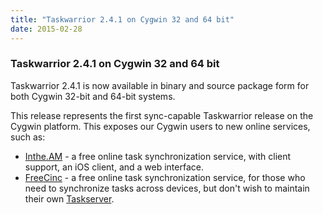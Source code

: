 ```yaml
---
title: "Taskwarrior 2.4.1 on Cygwin 32 and 64 bit"
date: 2015-02-28
---
```


### Taskwarrior 2.4.1 on Cygwin 32 and 64 bit

Taskwarrior 2.4.1 is now available in binary and source package form for both Cygwin 32-bit and 64-bit systems.

This release represents the first sync-capable Taskwarrior release on the Cygwin platform.
This exposes our Cygwin users to new online services, such as:

- [Inthe.AM](https://inthe.am) - a free online task synchronization service, with client support, an iOS client, and a web interface.
- [FreeCinc](https://freecinc.com) - a free online task synchronization service, for those who need to synchronize tasks across devices, but don't wish to maintain their own [Taskserver](/docs/#taskserver).